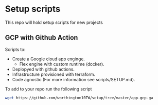 # Setup scripts

This repo will hold setup scripts for new projects

## GCP with Github Action

Scripts to:

- Create a Google cloud app enginge.
  - Flex engine with custom runtime (docker).
- Deplopyed with github actions.
- Infrastructure provisioned with terraform.
- Code agnostic (For more information see scripts/SETUP.md).
  
To add to your repo run the following script

```sh
wget https://github.com/worthington10TW/setup/tree/master/app-gcp-ga
```
